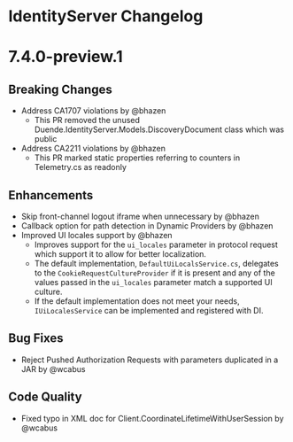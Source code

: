 # IdentityServer Changelog

# 7.4.0-preview.1

## Breaking Changes
- Address CA1707 violations by @bhazen
  - This PR removed the unused Duende.IdentityServer.Models.DiscoveryDocument class which was public
- Address CA2211 violations by @bhazen
  - This PR marked static properties referring to counters in Telemetry.cs as readonly

## Enhancements
- Skip front-channel logout iframe when unnecessary by @bhazen
- Callback option for path detection in Dynamic Providers by @bhazen
- Improved UI locales support by @bhazen
  - Improves support for the `ui_locales` parameter in protocol request which support it to allow for better localization.
  - The default implementation, `DefaultUiLocalsService.cs`, delegates to the `CookieRequestCultureProvider` if it is present and any of the values passed in the
`ui_locales` parameter match a supported UI culture.
  - If the default implementation does not meet your needs, `IUiLocalesService` can be implemented and registered with DI.

## Bug Fixes
- Reject Pushed Authorization Requests with parameters duplicated in a JAR by @wcabus

## Code Quality
- Fixed typo in XML doc for Client.CoordinateLifetimeWithUserSession by @wcabus


